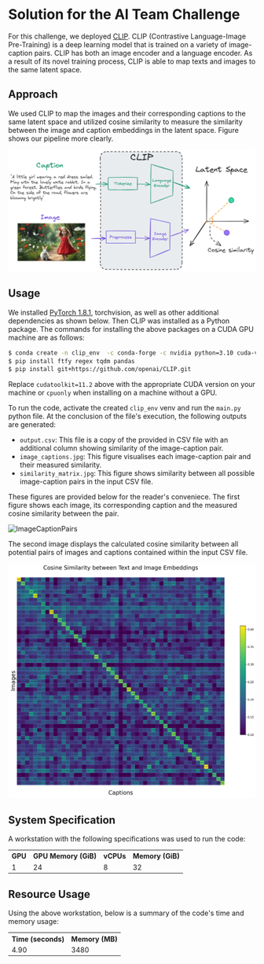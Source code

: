 # Solution for the AI Team Challenge

For this challenge, we deployed [CLIP](https://openai.com/blog/clip/). CLIP (Contrastive Language-Image Pre-Training) is a deep learning model that is trained on a variety of image-caption pairs. CLIP has both an image encoder and a language encoder. As a result of its novel training process, CLIP is able to map texts and images to the same latent space.

## Approach

We used CLIP to map the images and their corresponding captions to the same latent space and utilized cosine similarity to measure the similarity between the image and caption embeddings in the latent space. Figure shows our pipeline more clearly. 

![Pipeline](assets/image_text_similarity.png)


## Usage

We installed [PyTorch 1.8.1](https://pytorch.org/get-started/locally/), torchvision, as well as other additional dependencies as shown below. Then CLIP was installed as a Python package. The commands for installing the above packages on a CUDA GPU machine are as follows:

```bash
$ conda create -n clip_env  -c conda-forge -c nvidia python=3.10 cuda-version=11.2 pytorch torchvision
$ pip install ftfy regex tqdm pandas
$ pip install git+https://github.com/openai/CLIP.git
```

Replace `cudatoolkit=11.2` above with the appropriate CUDA version on your machine or `cpuonly` when installing on a machine without a GPU.

To run the code, activate the created ```clip_env``` venv and run the ```main.py``` python file. At the conclusion of the file's execution, the following outputs are generated:

- ```output.csv```: This file is a copy of the provided in CSV file with an additional column showing similarity of the image-caption pair.
- ```image_captions.jpg```: This figure visualises each image-caption pair and their measured similarity. 
- ```similarity_matrix.jpg```: This figure shows similarity between all possible image-caption pairs in the input CSV file.  

These figures are provided below for the reader's conveniece. The first figure shows each image, its corresponding caption and the measured cosine similarity between the pair. 

![ImageCaptionPairs](assets/image_captions.jpg)

The second image displays the calculated cosine similarity between all potential pairs of images and captions contained within the input CSV file.

![SimilarityMatrix](assets/similarity_matrix.jpg)

## System Specification
A workstation with the following specifications was used to run the code: 

<table   align="center" style="margin-left: auto; margin-right: auto;">
  <tr><th>GPU</th>           <th>GPU Memory (GiB)</th>      <th>vCPUs</th>  <th>Memory (GiB)</th></tr>
  <tr><td>1 </td>   <td>24</td>       <td>8</td>          <td>32</td></tr>
</table>

## Resource Usage

Using the above workstation, below is a summary of the code's time and memory usage:
<table   align="center" style="margin-left: auto; margin-right: auto;">
  <tr><th>Time (seconds)</th>           <th>Memory (MB)</th></tr>
  <tr><td>4.90 </td>   <td>3480</td></tr>
</table>







